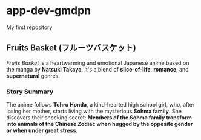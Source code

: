 # app-dev-gmdpn
My first repository
## Fruits Basket (フルーツバスケット)
*Fruits Basket* is a heartwarming and emotional Japanese anime based on the manga by **Natsuki Takaya**.
It's a blend of **slice-of-life**, **romance**, and **supernatural** genres.
### Story Summary
The anime follows **Tohru Honda**, a kind-hearted high school girl, who, after losing her mother, starts living with the mysterious **Sohma family**. She discovers their shocking secret:
**Members of the Sohma family transform into animals of the Chinese Zodiac when hugged by the opposite gender or when under great stress.**
